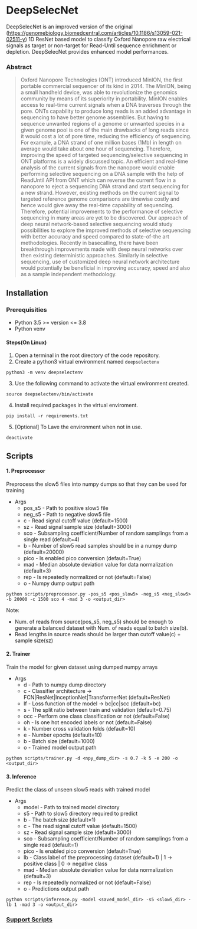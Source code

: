 # DeepSelecNet
DeepSelecNet is an improved version of the original (https://genomebiology.biomedcentral.com/articles/10.1186/s13059-021-02511-y) 1D ResNet based model to classify Oxford Nanopore raw electrical signals as target or non-target for Read-Until sequence enrichment or depletion. DeepSelecNet provides enhanced model performances.

### Abstract

> Oxford Nanopore Technologies (ONT) introduced MinION, the first portable commercial sequencer of its kind in 2014. The MinION, being a small handheld device, was able to revolutionize the genomics community by means of its superiority in portability. MinION enables access to real-time current signals when a DNA traverses through the pore. ONTs capability to produce long reads is an added advantage in sequencing to have better genome assemblies. But having to sequence unwanted regions of a genome or unwanted species in a given genome pool is one of the main drawbacks of long reads since it would cost a lot of pore time, reducing the efficiency of sequencing. For example, a DNA strand of one million bases (1Mb) in length on average would take about one hour of sequencing. Therefore, improving the speed of targeted sequencing/selective sequencing in ONT platforms is a widely discussed topic. An efficient and real-time analysis of the current signals from the nanopore would enable performing selective sequencing on a DNA sample with the help of ReadUntil API from ONT which can reverse the current flow in a nanopore to eject a sequencing DNA strand and start sequencing for a new strand. However, existing methods on the current signal to targeted reference genome comparisons are timewise costly and hence would give away the real-time capability of sequencing. Therefore, potential improvements to the performance of selective sequencing in many areas are yet to be discovered. Our approach of deep neural network-based selective sequencing would study possibilities to explore the improved methods of selective sequencing with better accuracy and speed compared to state-of-the art methodologies. Recently in basecalling, there have been breakthrough improvements made with deep neural networks over then existing deterministic approaches. Similarly in selective sequencing, use of customized deep neural network architecture would potentially be beneficial in improving accuracy, speed and also as a sample independent methodology. 

## Installation

### Prerequisities
* Python 3.5 >= version <= 3.8
* Python venv

#### Steps(On Linux)
1) Open a terminal in the root directory of the code repository.
2) Create a python3 virtual environment named `deepselectenv`

```
python3 -m venv deepselectenv
```

3) Use the following command to activate the virtual environment created.

```
source deepselectenv/bin/activate
```

4) Install required packages in the virtual enviroment. 

```
pip install -r requirements.txt
```

5) [Optional] To Lave the environment when not in use.

```
deactivate
```

## Scripts

#### 1. Preprocessor
Preprocess the slow5 files into numpy dumps so that they can be used for training
- Args
  * pos_s5   - Path to positive slow5 file
  * neg_s5   - Path to negative slow5 file
  * c    - Read signal cutoff value (default=1500)
  * sz   - Read signal sample size (default=3000)
  * sco  - Subsampling coefficient/Number of random samplings from a single read (default=4)
  * b    - Number of slow5 read samples should be in a numpy dump (default=20000)
  * pico - Is enabled pico conversion (default=True)
  * mad  - Median absolute deviation value for data normalization (default=3)
  * rep  - Is repeatedly normalized or not (default=False)
  * o    - Numpy dump output path
```
python scripts/preprocessor.py -pos_s5 <pos_slow5> -neg_s5 <neg_slow5> -b 20000 -c 1500 sco 4 -mad 3 -o <output_dir>
```
Note:
- Num. of reads from source(pos_s5, neg_s5) should be enough to generate a balanced dataset with Num. of reads equal to batch size(b).
- Read lengths in source reads should be larger than cutoff value(c) + sample size(sz)

#### 2. Trainer
Train the model for given dataset using dumped numpy arrays
- Args
  * d   - Path to numpy dump directory
  * c   - Classifier architecture -> FCN|ResNet|InceptionNet|TransformerNet (default=ResNet)
  * lf  - Loss function of the model -> bc|cc|scc (default=bc)
  * s   - The split ratio between train and validation (default=0.75)
  * occ - Perform one class classification or not (default=False)
  * oh  - Is one hot encoded labels or not (default=False)
  * k   - Number cross validation folds (default=10)
  * e   - Number epochs (default=10)
  * b   - Batch size (default=1000)
  * o   - Trained model output path
```
python scripts/trainer.py -d <npy_dump_dir> -s 0.7 -k 5 -e 200 -o <output_dir>
```

#### 3. Inference
Predict the class of unseen slow5 reads with trained model
- Args
  * model - Path to trained model directory
  * s5    - Path to slow5 directory required to predict
  * b     - The batch size (default=1)
  * c     - The read signal cutoff value (default=1500)
  * sz    - Read signal sample size (default=3000)
  * sco   - Subsampling coefficient/Number of random samplings from a single read (default=1)
  * pico  - Is enabled pico conversion (default=True)
  * lb    - Class label of the preprocessing dataset (default=1) | 1 -> positive class | 0 -> negative class
  * mad   - Median absolute deviation value for data normalization (default=3)
  * rep   - Is repeatedly normalized or not (default=False)
  * o     - Predictions output path
```
python scripts/inference.py -model <saved_model_dir> -s5 <slow5_dir> -lb 1 -mad 3 -o <output_dir>
```

### [Support Scripts](support)
